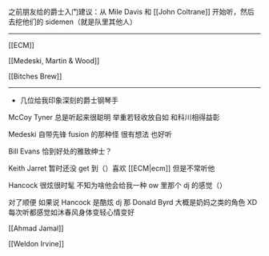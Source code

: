 之前朋友给的爵士入门建议：从 Mile Davis 和 [[John Coltrane]] 开始听，然后去挖他们的 sidemen（就是队里其他人）


---

[[ECM]]

[[Medeski, Martin & Wood]]

[[Bitches Brew]]

---

- 几位给我印象深刻的爵士钢琴手

McCoy Tyner 总是听起来很聪明 举重若轻收放自如 和科川相得益彰  

Medeski 自带先锋 fusion 的那种怪 很有想法 也好听  

Bill Evans 恰到好处的雅致绅士？  

Keith Jarret 暂时还没 get 到（）喜欢 [[ECM|ecm]] 但是不常听他  

Hancock 很炫很时髦 不知为啥他会给我一种 ow 里那个 dj 的感觉（）  

对了顺便 如果说 Hancock 是酷炫 dj 那 Donald Byrd 大概是奶妈之类的角色 XD 每次听都感觉如沐春风身体变轻心情变好

[[Ahmad Jamal]]

[[Weldon Irvine]]

